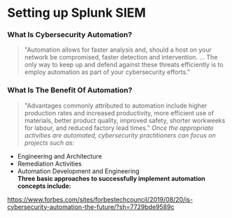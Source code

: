 # Setting up Splunk SIEM
### What Is Cybersecurity Automation?
> "Automation allows for faster analysis and, should a host on your network be compromised, faster detection and intervention. ... 
The only way to keep up and defend against these threats efficiently is to employ automation as part of your cybersecurity efforts."
### What Is The Benefit Of Automation?
> "Advantages commonly attributed to automation include higher production rates and increased productivity, more efficient use of 
materials, better product quality, improved safety, shorter workweeks for labour, and reduced factory lead times."
_Once the appropriate activities are automated, cybersecurity practitioners can focus on projects such as:_
* Engineering and Architecture  
* Remediation Activities  
* Automation Development and Engineering  
**Three basic approaches to successfully implement automation concepts include:**








https://www.forbes.com/sites/forbestechcouncil/2019/08/20/is-cybersecurity-automation-the-future/?sh=7729bde9589c
